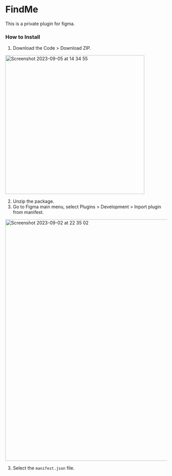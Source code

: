 # FindMe
 This is a private plugin for figma.

### How to Install
1. Download the Code > Download ZIP.
<img width="433" alt="Screenshot 2023-09-05 at 14 34 55" src="https://github.com/WeijieFu/find-me/assets/20438157/5c731d03-01d2-4d89-b7a1-bb1d365bbe90">

2. Unzip the package.
3. Go to Figma main menu, select Plugins > Development > Inport plugin from manifest.
<img width="753" alt="Screenshot 2023-09-02 at 22 35 02" src="https://github.com/WeijieFu/fine-me/assets/20438157/840ddafc-e837-4f7d-b923-f2e53bba9e12">

3. Select the `manifest.json` file.
